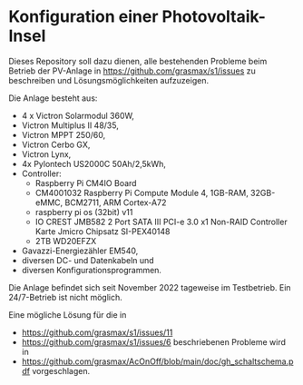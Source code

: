 # Konfiguration einer Photovoltaik-Insel
Dieses Repository soll dazu dienen, alle bestehenden Probleme beim Betrieb der PV-Anlage in https://github.com/grasmax/s1/issues zu beschreiben und Lösungsmöglichkeiten aufzuzeigen.

Die Anlage besteht aus:
- 4 x Victron Solarmodul 360W,
- Victron Multiplus II 48/35,
- Victron MPPT 250/60,
- Victron Cerbo GX,
- Victron Lynx,
- 4x Pylontech US2000C 50Ah/2,5kWh,
- Controller:
    * Raspberry Pi CM4IO Board
    * CM4001032 Raspberry Pi Compute Module 4, 1GB-RAM, 32GB-eMMC, BCM2711, ARM Cortex-A72
    * raspberry pi os (32bit) v11
    * IO CREST JMB582 2 Port SATA III PCI-e 3.0 x1 Non-RAID Controller Karte Jmicro Chipsatz SI-PEX40148
    * 2TB WD20EFZX
- Gavazzi-Energiezähler EM540,
- diversen DC- und Datenkabeln und
- diversen Konfigurationsprogrammen.

Die Anlage befindet sich seit November 2022 tageweise im Testbetrieb.
Ein 24/7-Betrieb ist nicht möglich.

Eine mögliche Lösung für die in 
* https://github.com/grasmax/s1/issues/11
* https://github.com/grasmax/s1/issues/6
beschriebenen Probleme wird in 
* https://github.com/grasmax/AcOnOff/blob/main/doc/gh_schaltschema.pdf
vorgeschlagen.
